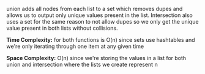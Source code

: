 
union adds all nodes from each list to a set which removes dupes and allows us to output only unique values present in
the list. Intersection also uses a set for the same reason to not allow dupes so we only get the unique value present in
both lists without collisions.

**Time Complexity:** for both functions is O(n) since sets use hashtables and we're only iterating through one
                    item at any given time<br/>

**Space Complexity:** O(n) since we're storing the values in a list for both union and intersection where the lists we
create represent n